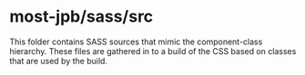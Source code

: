 # most-jpb/sass/src

This folder contains SASS sources that mimic the component-class hierarchy. These files
are gathered in to a build of the CSS based on classes that are used by the build.
